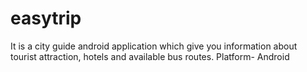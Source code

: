 # easytrip
It is a city guide android application which give you information about tourist attraction, hotels and available bus routes.
Platform- Android
